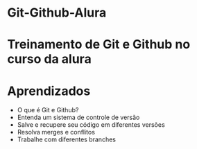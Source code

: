 # Git-Github-Alura
# Treinamento de Git e Github no curso da alura

# Aprendizados

* O que é Git e Github?
* Entenda um sistema de controle de versão
* Salve e recupere seu código em diferentes versões
* Resolva merges e conflitos
* Trabalhe com diferentes branches

